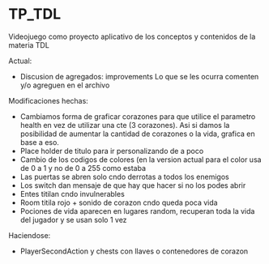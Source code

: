 # TP_TDL
Videojuego como proyecto aplicativo de los conceptos y contenidos de la materia TDL

Actual:
  - Discusion de agregados: improvements
      Lo que se les ocurra comenten y/o agreguen en el archivo


Modificaciones hechas:

  - Cambiamos forma de graficar corazones para que utilice el parametro health en vez de utilizar una cte (3 corazones). Asi si damos la posibilidad de aumentar la cantidad de corazones o la vida, grafica en base a eso.
  - Place holder de titulo para ir personalizando de a poco
  - Cambio de los codigos de colores (en la version actual para el color usa de 0 a 1 y no de 0 a 255 como estaba
  - Las puertas se abren solo cndo derrotas a todos los enemigos
  - Los switch dan mensaje de que hay que hacer si no los podes abrir
  - Entes titilan cndo invulnerables
  - Room titila rojo + sonido de corazon cndo queda poca vida
  - Pociones de vida aparecen en lugares random, recuperan toda la vida del jugador y se usan solo 1 vez
 
Haciendose:
  - PlayerSecondAction y chests con llaves o contenedores de corazon

